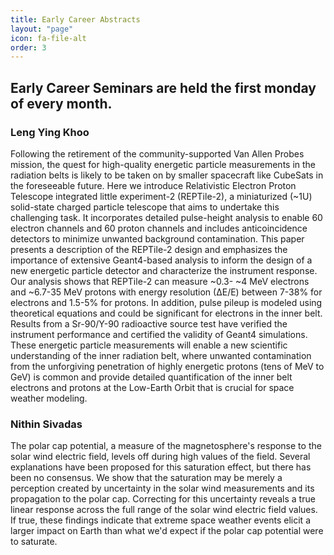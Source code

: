 ```yaml
---
title: Early Career Abstracts
layout: "page"
icon: fa-file-alt
order: 3
---
```


<h2>Early Career Seminars are held the first monday of every month.</h2>

<h3>Leng Ying Khoo</h3>

Following the retirement of the community-supported Van Allen Probes mission, the quest for high-quality energetic particle measurements in the radiation belts is likely to be taken on by smaller spacecraft like CubeSats in the foreseeable future. Here we introduce Relativistic Electron Proton Telescope integrated little experiment-2 (REPTile-2), a miniaturized (~1U) solid-state charged particle telescope that aims to undertake this challenging task. It incorporates detailed pulse-height analysis to enable 60 electron channels and 60 proton channels and includes anticoincidence detectors to minimize unwanted background contamination. This paper presents a description of the REPTile-2 design and emphasizes the importance of extensive Geant4-based analysis to inform the design of a new energetic particle detector and characterize the instrument response. Our analysis shows that REPTile-2 can measure ~0.3- ~4 MeV electrons and ~6.7-35 MeV protons with energy resolution (∆E/E) between 7-38% for electrons and 1.5-5% for protons. In addition, pulse pileup is modeled using theoretical equations and could be significant for electrons in the inner belt. Results from a Sr-90/Y-90 radioactive source test have verified the instrument performance and certified the validity of Geant4 simulations. These energetic particle measurements will enable a new scientific understanding of the inner radiation belt, where unwanted contamination from the unforgiving penetration of highly energetic protons (tens of MeV to GeV) is common and provide detailed quantification of the inner belt electrons and protons at the Low-Earth Orbit that is crucial for space weather modeling.

<h3>Nithin Sivadas</h3>

The polar cap potential, a measure of the magnetosphere's response to the solar wind electric field, levels off during high values of the field. Several explanations have been proposed for this saturation effect, but there has been no consensus. We show that the saturation may be merely a perception created by uncertainty in the solar wind measurements and its propagation to the polar cap. Correcting for this uncertainty reveals a true linear response across the full range of the solar wind electric field values. If true, these findings indicate that extreme space weather events elicit a larger impact on Earth than what we'd expect if the polar cap potential were to saturate.
